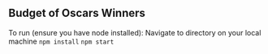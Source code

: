 ## Budget of Oscars Winners

To run (ensure you have node installed):
Navigate to directory on your local machine
`npm install`
`npm start`